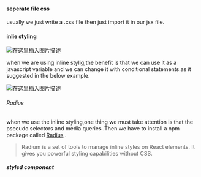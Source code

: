 #### seperate file css

usually we just write a .css file then just import it in our jsx file.

#### inlie styling 

![在这里插入图片描述](https://img-blog.csdnimg.cn/20210102082401382.png?x-oss-process=image/watermark,type_ZmFuZ3poZW5naGVpdGk,shadow_10,text_aHR0cHM6Ly9ibG9nLmNzZG4ubmV0L0FidWR1bGFfXw==,size_16,color_FFFFFF,t_70)

when we are using inline stylig,the benefit is that we can use it as a javascript variable and we can change it with conditional statements.as it suggested in the below example.

![在这里插入图片描述](https://img-blog.csdnimg.cn/2021010716154697.png?x-oss-process=image/watermark,type_ZmFuZ3poZW5naGVpdGk,shadow_10,text_aHR0cHM6Ly9ibG9nLmNzZG4ubmV0L0FidWR1bGFfXw==,size_16,color_FFFFFF,t_70)

###### Radius 

when we use the inline styling,one thing we must take attention is that the psecudo selectors and media queries .Then we have to install a npm package called [Radius](https://github.com/FormidableLabs/radium) .

> Radium is a set of tools to manage inline styles on React elements. It gives you powerful styling capabilities without CSS.

##### styled component








